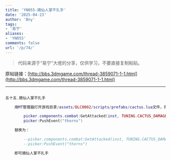 ```yaml
---
title: 'YN055-摘仙人掌不扎手'
date: '2025-04-23'
author: 'Bny'
tags:
- '易宁'
aliases:
- 'YN055'
comments: false
url: '/p/74/'
---
```


> 代码来源于“易宁”大佬的分享，仅供学习，不要直接复制粘贴。

原帖链接：[http://bbs.3dmgame.com/thread-3859071-1-1.html](http://bbs.3dmgame.com/thread-3859071-1-1.html)

---

```lua  

五十五.摘仙人掌不扎手

	用MT管理器打开游戏目录/assets/DLC0002/scripts/prefabs/cactus.lua文件，将下列内容：

		picker.components.combat:GetAttacked(inst, TUNING.CACTUS_DAMAGE)
		picker:PushEvent("thorns")

	替换为：

		--picker.components.combat:GetAttacked(inst, TUNING.CACTUS_DAMAGE)
		--picker:PushEvent("thorns")

	即可摘仙人掌不扎手

```  

